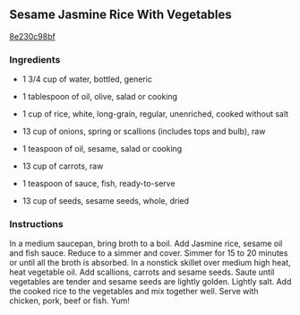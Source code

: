 ## Sesame Jasmine Rice With Vegetables

[8e230c98bf](http://www.food.com/recipe/sesame-jasmine-rice-with-vegetables-253340)

### Ingredients

 - 1 3/4 cup of water, bottled, generic

 - 1 tablespoon of oil, olive, salad or cooking

 - 1 cup of rice, white, long-grain, regular, unenriched, cooked without salt

 - 13 cup of onions, spring or scallions (includes tops and bulb), raw

 - 1 teaspoon of oil, sesame, salad or cooking

 - 13 cup of carrots, raw

 - 1 teaspoon of sauce, fish, ready-to-serve

 - 13 cup of seeds, sesame seeds, whole, dried

### Instructions

In a medium saucepan, bring broth to a boil. Add Jasmine rice, sesame oil and fish sauce. Reduce to a simmer and cover. Simmer for 15 to 20 minutes or until all the broth is absorbed. In a nonstick skillet over medium high heat, heat vegetable oil. Add scallions, carrots and sesame seeds. Saute until vegetables are tender and sesame seeds are lightly golden. Lightly salt. Add the cooked rice to the vegetables and mix together well. Serve with chicken, pork, beef or fish. Yum!